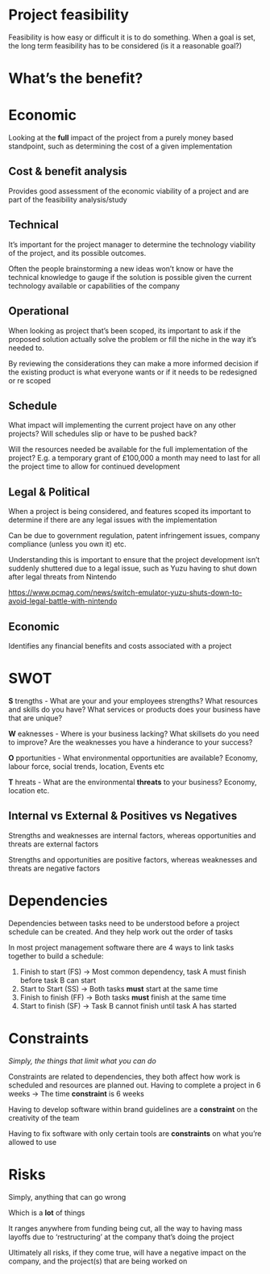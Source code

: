 # Project feasibility

Feasibility is how easy or difficult it is to do something. When a goal is set, the long term feasibility has to be considered (is it a reasonable goal?)

# What’s the benefit?

# Economic

Looking at the **full** impact of the project from a purely money based standpoint, such as determining the cost of a given implementation

## Cost & benefit analysis

Provides good assessment of the economic viability of a project and are part of the feasibility analysis/study 

## Technical

It’s important for the project manager to determine the technology viability of the project, and its possible outcomes.

Often the people brainstorming a new ideas won’t know or have the technical knowledge to gauge if the solution is possible given the current technology available or capabilities of the company

## Operational

When looking as project that’s been scoped, its important to ask if the proposed solution actually solve the problem or fill the niche in the way it’s needed to.

By reviewing the considerations they can make a more informed decision if the existing product is what everyone wants or if it needs to be redesigned or re scoped 

## Schedule

What impact will implementing the current project have on any other projects? Will schedules slip or have to be pushed back?

Will the resources needed be available for the full implementation of the project? E.g. a temporary grant of £100,000 a month may need to last for all the project time to allow for continued development

## Legal & Political

When a project is being considered, and features scoped its important to determine if there are any legal issues with the implementation

Can be due to government regulation, patent infringement issues, company compliance (unless you own it) etc.

Understanding this is important to ensure that the project development isn’t suddenly shuttered due to a legal issue, such as Yuzu having to shut down after legal threats from Nintendo

https://www.pcmag.com/news/switch-emulator-yuzu-shuts-down-to-avoid-legal-battle-with-nintendo

## Economic

Identifies any financial benefits and costs associated with a project 

# SWOT

**S** trengths - What are your and your employees strengths? What resources and skills do you have? What services or products does your business have that are unique?

**W** eaknesses - Where is your business lacking? What skillsets do you need to improve? Are the weaknesses you have a hinderance to your success?

**O** pportunities - What environmental opportunities are available? Economy, labour force, social trends, location, Events etc 

**T** hreats - What are the environmental **threats** to your business? Economy, location etc.

## Internal vs External & Positives vs Negatives

Strengths and weaknesses are internal factors, whereas opportunities and threats are external factors

Strengths and opportunities are positive factors, whereas weaknesses and threats are negative factors

# Dependencies

Dependencies between tasks need to be understood before a project schedule can be created. And they help work out the order of tasks

In most project management software there are 4 ways to link tasks together to build a schedule:

1. Finish to start (FS) → Most common dependency, task A must finish before task B can start
2. Start to Start (SS) → Both tasks **must** start at the same time
3. Finish to finish (FF) → Both tasks **must** finish at the same time
4. Start to finish (SF) → Task B cannot finish until task A has started

# Constraints

*Simply, the things that limit what you can do*

Constraints are related to dependencies, they both affect how work is scheduled and resources are planned out. Having to complete a project in 6 weeks → The time **constraint** is 6 weeks

Having to develop software within brand guidelines are a **constraint** on the creativity of the team

Having to fix software with only certain tools are **constraints** on what you’re allowed to use

# Risks

Simply, anything that can go wrong

Which is a **lot** of things

It ranges anywhere from funding being cut, all the way to having mass layoffs due to ‘restructuring’ at the company that’s doing the project

Ultimately all risks, if they come true, will have a negative impact on the company, and the project(s) that are being worked on